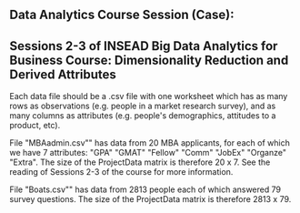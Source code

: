 Data Analytics Course Session (Case): 
---------------------------------------------------------

Sessions 2-3 of INSEAD Big Data Analytics for Business Course: Dimensionality Reduction and Derived Attributes
---------------------------------------------------------

Each data file should be a .csv file with one worksheet which has as many rows as observations (e.g. people in a market research survey), and as many columns as attributes (e.g. people's demographics, attitudes to a product, etc).


File "MBAadmin.csv"" has data from 20 MBA applicants, for each of which we have 7 attributes: "GPA"     "GMAT"    "Fellow"  "Comm"    "JobEx"   "Organze" "Extra". The size of the ProjectData matrix is therefore 20 x 7. See the reading of Sessions 2-3 of the course for more information.

File "Boats.csv"" has data from 2813 people each of which answered 79 survey questions. The size of the ProjectData matrix is therefore 2813 x 79.

